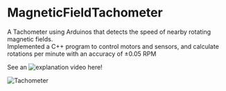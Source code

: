 # MagneticFieldTachometer
A Tachometer using Arduinos that detects the speed of nearby rotating magnetic fields.\
Implemented a C++ program to control motors and sensors, and calculate rotations per minute with an accuracy of ±0.05 RPM

See an ![explanation video](https://drive.google.com/file/d/1n5NZ4cP_HLTZqszmHfbDrGSqcf3gdgfC/view?usp=sharing) here!

![Tachometer](https://user-images.githubusercontent.com/43327291/129496978-8c14e4fe-e2f9-4c1a-9a44-17ffac751cdb.png)
